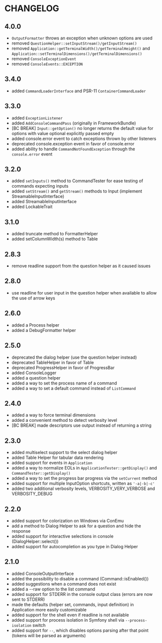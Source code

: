 CHANGELOG
=========

4.0.0
-----

 * `OutputFormatter` throws an exception when unknown options are used
 * removed `QuestionHelper::setInputStream()/getInputStream()`
 * removed `Application::getTerminalWidth()/getTerminalHeight()` and 
  `Application::setTerminalDimensions()/getTerminalDimensions()`
* removed `ConsoleExceptionEvent`
* removed `ConsoleEvents::EXCEPTION`

3.4.0
-----

 * added `CommandLoaderInterface` and PSR-11 `ContainerCommandLoader`

3.3.0
-----

* added `ExceptionListener`
* added `AddConsoleCommandPass` (originally in FrameworkBundle)
* [BC BREAK] `Input::getOption()` no longer returns the default value for options
  with value optional explicitly passed empty
* added console.error event to catch exceptions thrown by other listeners
* deprecated console.exception event in favor of console.error
* added ability to handle `CommandNotFoundException` through the 
 `console.error` event

3.2.0
------

* added `setInputs()` method to CommandTester for ease testing of commands expecting inputs
* added `setStream()` and `getStream()` methods to Input (implement StreamableInputInterface)
* added StreamableInputInterface
* added LockableTrait

3.1.0
-----

 * added truncate method to FormatterHelper
 * added setColumnWidth(s) method to Table 

2.8.3
-----

 * remove readline support from the question helper as it caused issues

2.8.0
-----

 * use readline for user input in the question helper when available to allow
   the use of arrow keys

2.6.0
-----

 * added a Process helper
 * added a DebugFormatter helper

2.5.0
-----

 * deprecated the dialog helper (use the question helper instead)
 * deprecated TableHelper in favor of Table
 * deprecated ProgressHelper in favor of ProgressBar
 * added ConsoleLogger
 * added a question helper
 * added a way to set the process name of a command
 * added a way to set a default command instead of `ListCommand`

2.4.0
-----

 * added a way to force terminal dimensions
 * added a convenient method to detect verbosity level
 * [BC BREAK] made descriptors use output instead of returning a string

2.3.0
-----

 * added multiselect support to the select dialog helper
 * added Table Helper for tabular data rendering
 * added support for events in `Application`
 * added a way to normalize EOLs in `ApplicationTester::getDisplay()` and `CommandTester::getDisplay()`
 * added a way to set the progress bar progress via the `setCurrent` method
 * added support for multiple InputOption shortcuts, written as `'-a|-b|-c'`
 * added two additional verbosity levels, VERBOSITY_VERY_VERBOSE and VERBOSITY_DEBUG

2.2.0
-----

 * added support for colorization on Windows via ConEmu
 * add a method to Dialog Helper to ask for a question and hide the response
 * added support for interactive selections in console (DialogHelper::select())
 * added support for autocompletion as you type in Dialog Helper

2.1.0
-----

 * added ConsoleOutputInterface
 * added the possibility to disable a command (Command::isEnabled())
 * added suggestions when a command does not exist
 * added a --raw option to the list command
 * added support for STDERR in the console output class (errors are now sent
   to STDERR)
 * made the defaults (helper set, commands, input definition) in Application
   more easily customizable
 * added support for the shell even if readline is not available
 * added support for process isolation in Symfony shell via
   `--process-isolation` switch
 * added support for `--`, which disables options parsing after that point
   (tokens will be parsed as arguments)
